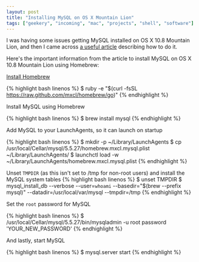 ```yaml
---
layout: post
title: "Installing MySQL on OS X Mountain Lion"
tags: ["geekery", "incoming", "mac", "projects", "shell", "software"]
---
```

I was having some issues getting MySQL installed on OS X 10.8 Mountain Lion, and then I came across [a useful article](http://madebyhoundstooth.com/blog/install-mysql-on-mountain-lion-with-homebrew/) describing how to do it.

<!-- more -->

Here's the important information from the article to install MySQL on OS X 10.8 Mountain Lion using Homebrew:

[Install Homebrew](http://mxcl.github.com/homebrew/#selectable)

{% highlight bash linenos %}
$ ruby -e "$(curl -fsSL https://raw.github.com/mxcl/homebrew/go)"
{% endhighlight %}

Install MySQL using Homebrew

{% highlight bash linenos %}
$ brew install mysql
{% endhighlight %}

Add MySQL to your LaunchAgents, so it can launch on startup

{% highlight bash linenos %}
$ mkdir -p ~/Library/LaunchAgents
$ cp /usr/local/Cellar/mysql/5.5.27/homebrew.mxcl.mysql.plist ~/Library/LaunchAgents/
$ launchctl load -w ~/Library/LaunchAgents/homebrew.mxcl.mysql.plist
{% endhighlight %}

Unset `TMPDIR` (as this isn't set to /tmp for non-root users) and install the
MySQL system tables
{% highlight bash linenos %}
$ unset TMPDIR
$ mysql_install_db --verbose --user=`whoami` --basedir="$(brew --prefix mysql)" --datadir=/usr/local/var/mysql --tmpdir=/tmp
{% endhighlight %}

Set the `root` password for MySQL

{% highlight bash linenos %}
$ /usr/local/Cellar/mysql/5.5.27/bin/mysqladmin -u root password 'YOUR_NEW_PASSWORD'
{% endhighlight %}

And lastly, start MySQL

{% highlight bash linenos %}
$ mysql.server start
{% endhighlight %}

